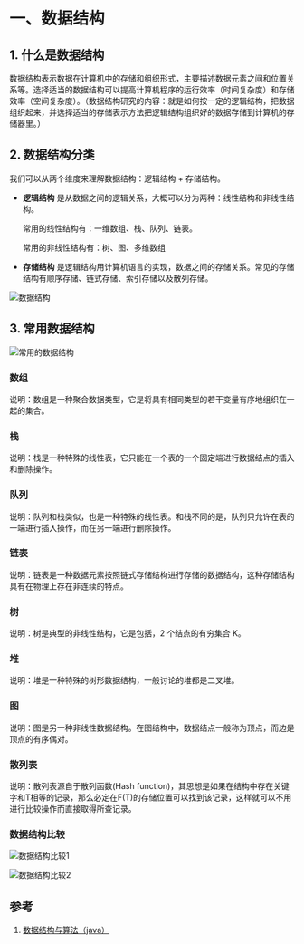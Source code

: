 # 一、数据结构

## 1. 什么是数据结构

数据结构表示数据在计算机中的存储和组织形式，主要描述数据元素之间和位置关系等。选择适当的数据结构可以提高计算机程序的运行效率（时间复杂度）和存储效率（空间复杂度）。（数据结构研究的内容：就是如何按一定的逻辑结构，把数据组织起来，并选择适当的存储表示方法把逻辑结构组织好的数据存储到计算机的存储器里。）





## 2. 数据结构分类

我们可以从两个维度来理解数据结构：逻辑结构 + 存储结构。

* **逻辑结构** 是从数据之间的逻辑关系，大概可以分为两种：线性结构和非线性结构。

  常用的线性结构有：一维数组、栈、队列、链表。

  常用的非线性结构有：树、图、多维数组

* **存储结构** 是逻辑结构用计算机语言的实现，数据之间的存储关系。常见的存储结构有顺序存储、链式存储、索引存储以及散列存储。

![数据结构](https://user-gold-cdn.xitu.io/2018/7/5/1646934ddca34f46?imageView2/0/w/1280/h/960/format/webp/ignore-error/1)





## 3. 常用数据结构

![常用的数据结构](https://user-gold-cdn.xitu.io/2018/7/5/164691919d4d6ddc?imageView2/0/w/1280/h/960/format/webp/ignore-error/1)



### 数组

说明：数组是一种聚合数据类型，它是将具有相同类型的若干变量有序地组织在一起的集合。



### 栈

说明：栈是一种特殊的线性表，它只能在一个表的一个固定端进行数据结点的插入和删除操作。



### 队列

说明：队列和栈类似，也是一种特殊的线性表。和栈不同的是，队列只允许在表的一端进行插入操作，而在另一端进行删除操作。



### 链表

说明：链表是一种数据元素按照链式存储结构进行存储的数据结构，这种存储结构具有在物理上存在非连续的特点。



### 树

说明：树是典型的非线性结构，它是包括，2 个结点的有穷集合 K。



### 堆

说明：堆是一种特殊的树形数据结构，一般讨论的堆都是二叉堆。



### 图

说明：图是另一种非线性数据结构。在图结构中，数据结点一般称为顶点，而边是顶点的有序偶对。



### 散列表

说明：散列表源自于散列函数(Hash function)，其思想是如果在结构中存在关键字和T相等的记录，那么必定在F(T)的存储位置可以找到该记录，这样就可以不用进行比较操作而直接取得所查记录。



### 数据结构比较

![数据结构比较1](https://user-gold-cdn.xitu.io/2018/7/5/1646944a33016884?imageView2/0/w/1280/h/960/format/webp/ignore-error/1)



![数据结构比较2](https://user-gold-cdn.xitu.io/2018/7/5/164694fb89dc5080?imageView2/0/w/1280/h/960/format/webp/ignore-error/1)





## 参考

1. [数据结构与算法（java）](https://juejin.cn/post/6844903633914445837)